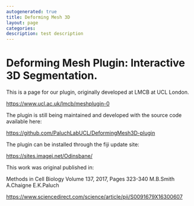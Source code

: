 ```yaml
---
autogenerated: true
title: Deforming Mesh 3D
layout: page
categories: 
description: test description
---
```


Deforming Mesh Plugin: Interactive 3D Segmentation.
===================================================

This is a page for our plugin, originally developed at LMCB at UCL London.

https://www.ucl.ac.uk/lmcb/meshplugin-0

The plugin is still being maintained and developed with the source code available here:

https://github.com/PaluchLabUCL/DeformingMesh3D-plugin

The plugin can be installed through the fiji update site:

https://sites.imagej.net/Odinsbane/

This work was original published in:

Methods in Cell Biology Volume 137, 2017, Pages 323-340 M.B.Smith A.Chaigne E.K.Paluch

https://www.sciencedirect.com/science/article/pii/S0091679X16300607
